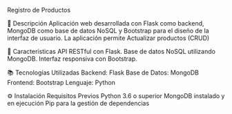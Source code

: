 Registro de Productos

📝 Descripción
Aplicación web desarrollada con Flask como backend, MongoDB como base de datos NoSQL y Bootstrap para el diseño de la interfaz de usuario. La aplicación permite Actualizar productos (CRUD)

🚀 Características
API RESTful con Flask.
Base de datos NoSQL utilizando MongoDB.
Interfaz responsiva con Bootstrap.

📚 Tecnologías Utilizadas
Backend: Flask
Base de Datos: MongoDB
Frontend: Bootstrap
Lenguaje: Python

⚙️ Instalación
Requisitos Previos
Python 3.6 o superior
MongoDB instalado y en ejecución
Pip para la gestión de dependencias
